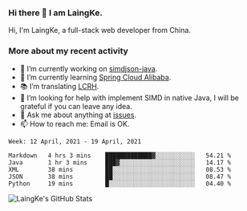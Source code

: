 ### Hi there 👋 I am LaingKe.

Hi, I'm LaingKe, a full-stack web developer from China.

### More about my recent activity

- 🔭 I’m currently working on [simdjson-java](https://github.com/laingke/simdjson-java).
- 🌱 I’m currently learning [Spring Cloud Alibaba](https://github.com/alibaba/spring-cloud-alibaba).
- :books: I’m translating [LCRH](https://github.com/LCTT/LCRH).
- 🤔 I’m looking for help with implement SIMD in native Java, I will be grateful if you can leave any idea.
- 💬 Ask me about anything at [issues](https://github.com/laingke/laingke/issues).
- 📫 How to reach me: Email is OK.

<!--START_SECTION:waka-->
```text
Week: 12 April, 2021 - 19 April, 2021

Markdown   4 hrs 3 mins    █████████████▓░░░░░░░░░░░   54.21 % 
Java       1 hr 3 mins     ███▓░░░░░░░░░░░░░░░░░░░░░   14.17 % 
XML        38 mins         ██░░░░░░░░░░░░░░░░░░░░░░░   08.53 % 
JSON       38 mins         ██░░░░░░░░░░░░░░░░░░░░░░░   08.47 % 
Python     19 mins         █░░░░░░░░░░░░░░░░░░░░░░░░   04.40 % 
```
<!--END_SECTION:waka-->

![LaingKe's GitHub Stats](https://github-readme-stats.vercel.app/api?username=laingke&show_icons=true&theme=nightowl&count_private=true)
